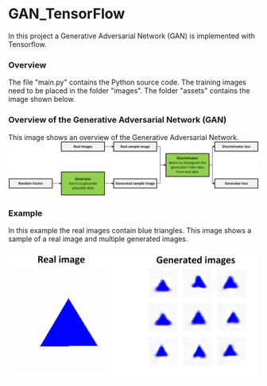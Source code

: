 # GAN_TensorFlow

In this project a Generative Adversarial Network (GAN) is implemented with Tensorflow.

### Overview

The file "main.py" contains the Python source code.
The training images need to be placed in the folder "images".
The folder "assets" contains the image shown below.

### Overview of the Generative Adversarial Network (GAN)

This image shows an overview of the Generative Adversarial Network.
![alt text](https://github.com/jkrn/GAN_TensorFlow/blob/main/assets/GAN.png?raw=true)

### Example

In this example the real images contain blue triangles.
This image shows a sample of a real image and multiple generated images.

![alt text](https://github.com/jkrn/GAN_TensorFlow/blob/main/assets/example.png?raw=true)
